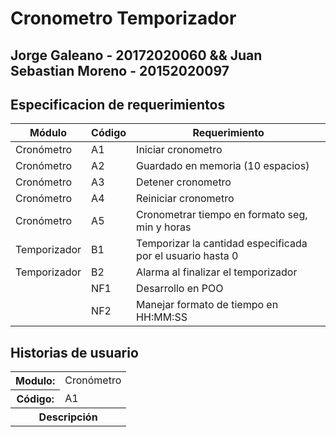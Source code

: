 # Cronometro Temporizador

## Jorge Galeano - 20172020060 && Juan Sebastian Moreno - 20152020097

## Especificacion de requerimientos
| Módulo | Código | Requerimiento |
| ------------- | ------------- | ------------- |
| Cronómetro | A1 |	Iniciar cronometro |
| Cronómetro | A2 |	Guardado en memoria (10 espacios) |
| Cronómetro | A3 |	Detener cronometro |
| Cronómetro | A4 |	Reiniciar cronometro |
| Cronómetro | A5 | Cronometrar tiempo en formato seg, min y horas |
| Temporizador | B1 |	Temporizar la cantidad especificada por el usuario hasta 0 |
| Temporizador | B2 |	Alarma al finalizar el temporizador  |
| | NF1 |	Desarrollo en POO |
| | NF2 |	Manejar formato de tiempo en HH:MM:SS |

## Historias de usuario
<table>
	<tr>
			<th>Modulo:</th>
			<td>Cronómetro</td>
		</tr>
		<tr>
			<th>Código:</th>
			<td>A1</td>
		</tr>
		<tr>
			<th colspan="2">Descripción</th>
		</tr>
	</table>
